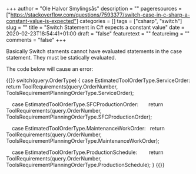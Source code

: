 +++
author = "Ole Halvor Smylingsås"
description = ""
pageresources = ["https://stackoverflow.com/questions/7593377/switch-case-in-c-sharp-a-constant-value-is-expected"]
categories = []
tags = ["csharp", "switch"]     
slug = ""
title = "Switch Statement in C# expects a constant value"
date = 2020-02-23T18:54:41+01:00
draft = "false"
featuretext = ""
featureimg = ""
comments = "false"
+++


Basically Switch staments cannot have evaluated statements in the case statement. They must be statically evaluated.

The code below will cause an error:

{{<highlight c>}}
switch(query.OrderType) {
    case EstimatedToolOrderType.ServiceOrder:
        return ToolRequirements(query.OrderNumber, ToolsRequirementPlanningOrderType.ServiceOrder);

    case EstimatedToolOrderType.SFCProductionOrder:
       return ToolRequirements(query.OrderNumber, ToolsRequirementPlanningOrderType.SFCProductionOrder);

    case EstimatedToolOrderType.MaintenanceWorkOrder:
       return ToolRequirements(query.OrderNumber, ToolsRequirementPlanningOrderType.MaintenanceWorkOrder);

    case EstimatedToolOrderType.ProductionSchedule:
       return ToolRequirements(query.OrderNumber, ToolsRequirementPlanningOrderType.ProductionSchedule);
}
{{</highlight>}}
